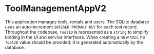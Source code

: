 # ToolManagementAppV2

This application manages tools, rentals and users. The SQLite database uses an auto-increment `INTEGER PRIMARY KEY` for each tool record. Throughout the codebase, `ToolID` is represented as a `string` to simplify binding in the UI and service interfaces. When creating a new tool, no `ToolID` value should be provided; it is generated automatically by the database.

